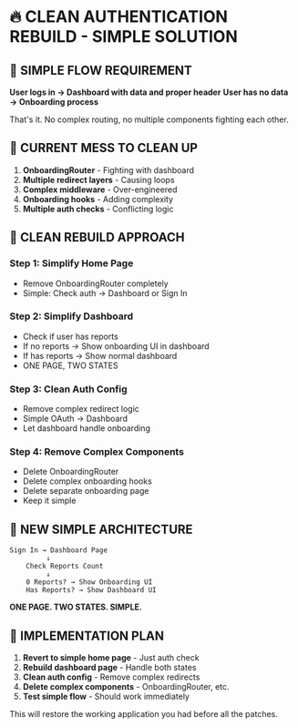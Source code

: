 # 🔥 CLEAN AUTHENTICATION REBUILD - SIMPLE SOLUTION

## 🎯 **SIMPLE FLOW REQUIREMENT**

**User logs in → Dashboard with data and proper header**
**User has no data → Onboarding process**

That's it. No complex routing, no multiple components fighting each other.

## 🚨 **CURRENT MESS TO CLEAN UP**

1. **OnboardingRouter** - Fighting with dashboard
2. **Multiple redirect layers** - Causing loops
3. **Complex middleware** - Over-engineered
4. **Onboarding hooks** - Adding complexity
5. **Multiple auth checks** - Conflicting logic

## 🧹 **CLEAN REBUILD APPROACH**

### **Step 1: Simplify Home Page**
- Remove OnboardingRouter completely
- Simple: Check auth → Dashboard or Sign In

### **Step 2: Simplify Dashboard**
- Check if user has reports
- If no reports → Show onboarding UI in dashboard
- If has reports → Show normal dashboard
- ONE PAGE, TWO STATES

### **Step 3: Clean Auth Config**
- Remove complex redirect logic
- Simple OAuth → Dashboard
- Let dashboard handle onboarding

### **Step 4: Remove Complex Components**
- Delete OnboardingRouter
- Delete complex onboarding hooks
- Delete separate onboarding page
- Keep it simple

## 🎯 **NEW SIMPLE ARCHITECTURE**

```
Sign In → Dashboard Page
         ↓
    Check Reports Count
         ↓
    0 Reports? → Show Onboarding UI
    Has Reports? → Show Dashboard UI
```

**ONE PAGE. TWO STATES. SIMPLE.**

## 🔧 **IMPLEMENTATION PLAN**

1. **Revert to simple home page** - Just auth check
2. **Rebuild dashboard page** - Handle both states
3. **Clean auth config** - Remove complex redirects
4. **Delete complex components** - OnboardingRouter, etc.
5. **Test simple flow** - Should work immediately

This will restore the working application you had before all the patches.